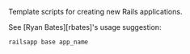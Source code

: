 Template scripts for creating new Rails applications.

See [Ryan Bates][rbates]'s usage suggestion:

    railsapp base app_name

  [ryanb]: http://github.com/ryanb/rails-templates/tree/master
